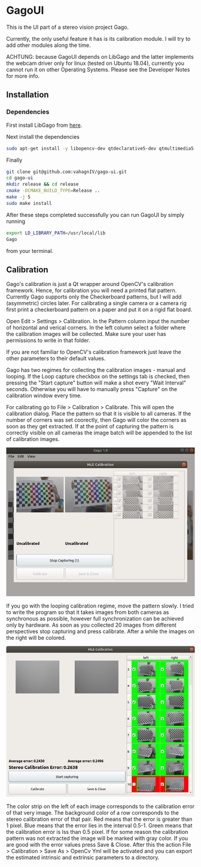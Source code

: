 # GagoUI

This is the UI part of a stereo vision project Gago.

Currently, the only useful feature it has is its calibration module. I will try to add other modules along the time.

ACHTUNG: because GagoUI depends on LibGago and the latter implements the webcam driver only for linux (tested on Ubuntu 18.04), currently you cannot run it on other Operating Systems.
Please see the Developer Notes for more info.

## Installation 

### Dependencies

First install LibGago from [here](https://github.com/vahagnIV/libgago).

Next install the dependencies

```bash
sudo apt-get install -y libopencv-dev qtdeclarative5-dev qtmultimedia5-dev libqt5multimedia5-plugins
```

Finally 


```bash
git clone git@github.com:vahagnIV/gago-ui.git
cd gago-ui
mkdir release && cd release
cmake -DCMAKE_BUILD_TYPE=Release ..
make -j 5
sudo make install
```

After these steps completed successfully you can run GagoUI by simply running

```bash
export LD_LIBRARY_PATH=/usr/local/lib
Gago
``` 

from your terminal.

## Calibration

Gago's calibration is just a Qt wrapper around OpenCV's calibration framework. Hence, for calibration you will need a printed flat pattern.
Currently Gago supports only the Checkerboard patterns, but I will add (asymmetric) circles later. For calibrating a single camera or a camera rig first print a checkerboard
pattern on a paper and put it on a rigid flat board. 

Open Edit > Settings > Calibration. In the Pattern column input the number of horizontal and verical corners. In the left column select a folder where the calibration images will be collected. Make sure your user has permissions to write in that folder.

If you are not familiar to OpenCV's calibration framework just leave the other parameters to their default values.

Gago has two regimes for collecting the calibration images  - manual and looping. 
If the Loop capture checkbox on the settings tab is checked, then pressing the "Start capture" button will make a shot every "Wait Interval" seconds. Otherwise you will have to manually press "Capture" on the calibration window every time.


For calibrating go to File > Calibration > Calibrate. This will open the calibration dialog. Place the pattern so that it is visible to all cameras. If the number of corners was set coorectly, then Gago will color the corners as soon as they get extracted. If at the point of capturing the pattern is correctly visible on all cameras the image batch will be appended to the list of calibration images.

<img src="./docs/images/clibration_window.png"/>

If you go with the looping calibration regime, move the pattern slowly. I tried to write the program so that it takes images from both cameras as synchronous as possible, however full synchronization can be achieved only by hardware. As soon as you collected 20 images from different perspectives stop capturing and press calibrate. After a while the images on the right will be colored.

<img src="./docs/images/calibrated.png"/>

The color strip on the left of each image corresponds to the calibration error of that very image. The background color of a row corresponds to the stereo calibration error of that pair. Red means that the error is greater than 1 pixel. Blue means that the error lies in the interval 0.5-1. Green means that the calibration error is lss than 0.5 pixel. If for some reason the calibration pattern was not extracted the image will be marked with gray color. If you are good with the error values press Save & Close. After this the action File > Calibration > Save As > OpenCv Yml will be activated and you can export the estimated intrinsic and extrinsic parameters to a directory.


